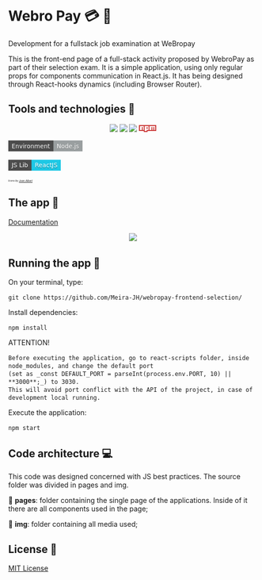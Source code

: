 # Webro Pay :credit_card: :page_facing_up:
Development for a fullstack job examination at WeBropay 

This is the front-end page of a full-stack activity proposed by WebroPay as part of their selection exam. It is a simple application, using only regular props for components communication in React.js. It has being designed through React-hooks dynamics (including Browser Router).

## Tools and technologies :wrench:

<p align="center">
<img width="40px" src="https://cdn.iconscout.com/icon/free/png-256/nodejs-2-226035.png"/>
<img width="35px" src="https://raw.githubusercontent.com/jalbertsr/logo-badge-images/master/img/react_logo.png"/>
<img width="35px" src="http://3con14.biz/code/_data/js/intro/js-logo.png"/>
<img width="35px" src="https://github.com/MarioTerron/logo-images/blob/master/logos/npm.png"/>
</p>


<p>
<img height="22px" src="https://github.com/Meira-JH/futureEats/blob/master/futureEats/src/imgs/EnvironmentNodejs.png"/>
</p>
<p>
<img height="22px" src="https://github.com/Meira-JH/futureEats/blob/master/futureEats/src/imgs/JSLibReactJS.png"/>
</p>

<p  style="font-size:5px; text-align:left">
<i>Icons by <a href="https://github.com/jalbertsr/logo-badge-images">Joan Albert</a></i>
</p>


## The app  :iphone:

[Documentation](https://app.swaggerhub.com/apis/MeiraJH/swagger-webropay_exam_documentation/1.0.0)

<p align="center" >
<img width="500px" src="https://firebasestorage.googleapis.com/v0/b/joaomeira.appspot.com/o/webropayprint.png?alt=media&token=c4524012-ee33-48d5-a6a9-e79df24da8fd"/>
</p>


## Running the app :running:

On your terminal, type:

```
git clone https://github.com/Meira-JH/webropay-frontend-selection/
```

Install dependencies:
```
npm install
```

ATTENTION! 
```
Before executing the application, go to react-scripts folder, inside node_modules, and change the default port 
(set as _const DEFAULT_PORT = parseInt(process.env.PORT, 10) || **3000**;_) to 3030. 
This will avoid port conflict with the API of the project, in case of development local running.
```

Execute the application:
```
npm start 
```

## Code architecture :computer:

This code was designed concerned with JS best practices. The source folder was divided in pages and img.

:small_blue_diamond: **pages**: folder containing the single page of the applications. Inside of it there are all components used in the page;

:small_blue_diamond: **img**: folder containing all media used;

## License :page_facing_up:

[MIT License](https://choosealicense.com/licenses/mit/)
